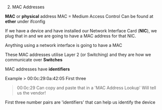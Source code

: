 2. MAC Addresses

**MAC** or **physical** address
MAC = Medium Access Control 
Can be found at **ether** under ifconfig

If we have a device and have installed our Network Interface Card (**NIC**), we plug that in and we are going to have a MAC address for that NIC.

Anything using a network interface is going to have a MAC

These MAC addresses utilise Layer 2 (or Switching) and they are how we communicate over **Switches**

MAC addresses have **identifiers**

Example > 00:0c:29:0a:42:05
First three
> 00:0c:29
Can copy and paste that in a 'MAC Address Lookup'
Will tell us the vendor!

First three number pairs are 'identifiers' that can help us identify the device

